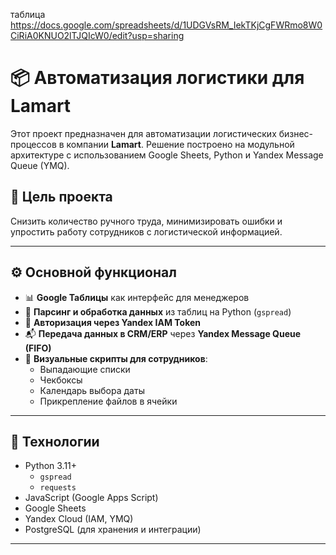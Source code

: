 таблица  https://docs.google.com/spreadsheets/d/1UDGVsRM_IekTKjCgFWRmo8W0CiRiA0KNUO2lTJQIcW0/edit?usp=sharing

# 📦 Автоматизация логистики для Lamart

Этот проект предназначен для автоматизации логистических бизнес-процессов в компании **Lamart**. Решение построено на модульной архитектуре с использованием Google Sheets, Python и Yandex Message Queue (YMQ).

## 🚀 Цель проекта

Снизить количество ручного труда, минимизировать ошибки и упростить работу сотрудников с логистической информацией.

---

## ⚙️ Основной функционал

- 📊 **Google Таблицы** как интерфейс для менеджеров  
- 🔄 **Парсинг и обработка данных** из таблиц на Python (`gspread`)
- 🔐 **Авторизация через Yandex IAM Token**
- 📬 **Передача данных в CRM/ERP** через **Yandex Message Queue (FIFO)**  
- 📌 **Визуальные скрипты для сотрудников**:
  - Выпадающие списки
  - Чекбоксы
  - Календарь выбора даты
  - Прикрепление файлов в ячейки

---

## 🧰 Технологии

- Python 3.11+
  - `gspread`
  - `requests`
- JavaScript (Google Apps Script)
- Google Sheets
- Yandex Cloud (IAM, YMQ)
- PostgreSQL (для хранения и интеграции)

---
